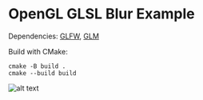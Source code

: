 # OpenGL GLSL Blur Example

Dependencies: [GLFW](https://www.glfw.org/), [GLM](https://github.com/g-truc/glm)

Build with CMake:
```
cmake -B build .
cmake --build build
```

![alt text](https://github.com/AntonSazonov/OpenGL_GLSL_Blur/blob/master/images/screenshot.png?raw=true)
